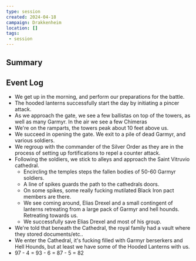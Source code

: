 ```yaml
---
type: session
created: 2024-04-18
campaign: Drakkenheim
location: []
tags:
 - session
---
```



## Summary

## Event Log

- We get up in the morning, and perform our preparations for the battle.
- The hooded lanterns successfully start the day by initiating a pincer attack.
- As we approach the gate, we see a few ballistas on top of the towers, as well as many Garmyr. In the air we see a few Chimeras
- We're on the ramparts, the towers peak about 10 feet above us.
- We succeed in opening the gate. We exit to a pile of dead Garmyr, and various soldiers.
- We regroup with the commander of the Silver Order as they are in the process of setting up fortifications to repel a counter attack.
- Following the soldiers, we stick to alleys and approach the Saint Vitruvio cathedral.
	- Encircling the temples steps the fallen bodies of 50-60 Garmyr soldiers.
	- A line of spikes guards the path to the cathedrals doors.
	- On some spikes, some really fucking mutilated Black Iron pact members are there.
	- We see coming around, Elias Drexel and a small contingent of lanterns retreating from a large pack of Garmyr and hell hounds. Retreating towards us.
	- We successfully save Elias Drexel and most of his group.
- We're told that beneath the Cathedral, the royal family had a vault where they stored documents/etc..
- We enter the Cathedral, it's fucking filled with Garmyr berserkers and Hell Hounds, but at least we have some of the Hooded Lanterns with us.
- 97 - 4 = 93 - 6 = 87 - 5 = 82